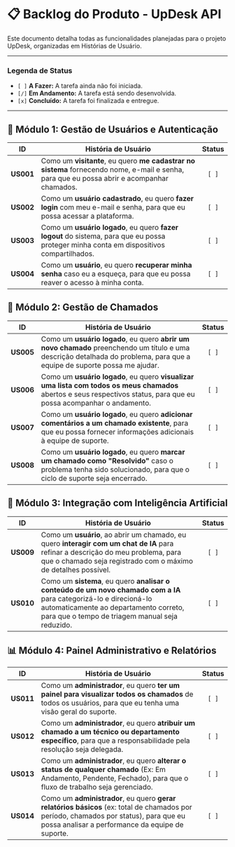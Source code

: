 # 📋 Backlog do Produto - UpDesk API

Este documento detalha todas as funcionalidades planejadas para o projeto UpDesk, organizadas em Histórias de Usuário.

---

### Legenda de Status
- `[ ]` **A Fazer:** A tarefa ainda não foi iniciada.
- `[/]` **Em Andamento:** A tarefa está sendo desenvolvida.
- `[x]` **Concluído:** A tarefa foi finalizada e entregue.

---

## 👤 Módulo 1: Gestão de Usuários e Autenticação

| ID | História de Usuário | Status |
|---|---|:---:|
| **US001** | Como um **visitante**, eu quero **me cadastrar no sistema** fornecendo nome, e-mail e senha, para que eu possa abrir e acompanhar chamados. | `[ ]` |
| **US002** | Como um **usuário cadastrado**, eu quero **fazer login** com meu e-mail e senha, para que eu possa acessar a plataforma. | `[ ]` |
| **US003** | Como um **usuário logado**, eu quero **fazer logout** do sistema, para que eu possa proteger minha conta em dispositivos compartilhados. | `[ ]` |
| **US004** | Como um **usuário**, eu quero **recuperar minha senha** caso eu a esqueça, para que eu possa reaver o acesso à minha conta. | `[ ]` |

## 🎫 Módulo 2: Gestão de Chamados

| ID | História de Usuário | Status |
|---|---|:---:|
| **US005** | Como um **usuário logado**, eu quero **abrir um novo chamado** preenchendo um título e uma descrição detalhada do problema, para que a equipe de suporte possa me ajudar. | `[ ]` |
| **US006** | Como um **usuário logado**, eu quero **visualizar uma lista com todos os meus chamados** abertos e seus respectivos status, para que eu possa acompanhar o andamento. | `[ ]` |
| **US007** | Como um **usuário logado**, eu quero **adicionar comentários a um chamado existente**, para que eu possa fornecer informações adicionais à equipe de suporte. | `[ ]` |
| **US008** | Como um **usuário logado**, eu quero **marcar um chamado como "Resolvido"** caso o problema tenha sido solucionado, para que o ciclo de suporte seja encerrado. | `[ ]` |

## 🤖 Módulo 3: Integração com Inteligência Artificial

| ID | História de Usuário | Status |
|---|---|:---:|
| **US009** | Como um **usuário**, ao abrir um chamado, eu quero **interagir com um chat de IA** para refinar a descrição do meu problema, para que o chamado seja registrado com o máximo de detalhes possível. | `[ ]` |
| **US010** | Como um **sistema**, eu quero **analisar o conteúdo de um novo chamado com a IA** para categorizá-lo e direcioná-lo automaticamente ao departamento correto, para que o tempo de triagem manual seja reduzido. | `[ ]` |

## 📊 Módulo 4: Painel Administrativo e Relatórios

| ID | História de Usuário | Status |
|---|---|:---:|
| **US011** | Como um **administrador**, eu quero **ter um painel para visualizar todos os chamados** de todos os usuários, para que eu tenha uma visão geral do suporte. | `[ ]` |
| **US012** | Como um **administrador**, eu quero **atribuir um chamado a um técnico ou departamento específico**, para que a responsabilidade pela resolução seja delegada. | `[ ]` |
| **US013** | Como um **administrador**, eu quero **alterar o status de qualquer chamado** (Ex: Em Andamento, Pendente, Fechado), para que o fluxo de trabalho seja gerenciado. | `[ ]` |
| **US014** | Como um **administrador**, eu quero **gerar relatórios básicos** (ex: total de chamados por período, chamados por status), para que eu possa analisar a performance da equipe de suporte. | `[ ]` |
